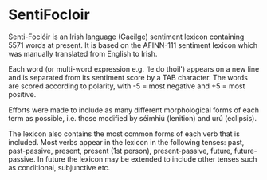 # SentiFocloir
Senti-Foclóir is an Irish language (Gaeilge) sentiment lexicon containing 5571 words at present. It is based on the AFINN-111 sentiment lexicon which was manually translated from English to Irish.

Each word (or multi-word expression e.g. 'le do thoil') appears on a new line and is separated from its sentiment score by a TAB character. The words are scored according to polarity, with -5 = most negative and +5 = most positive.

Efforts were made to include as many different morphological forms of each term as possible, i.e. those modified by séimhiú (lenition) and urú (eclipsis).

The lexicon also contains the most common forms of each verb that is included. Most verbs appear in the lexicon in the following tenses: past, past-passive, present, present (1st person), present-passive, future, future-passive. In future the lexicon may be extended to include other tenses such as conditional, subjunctive etc.
